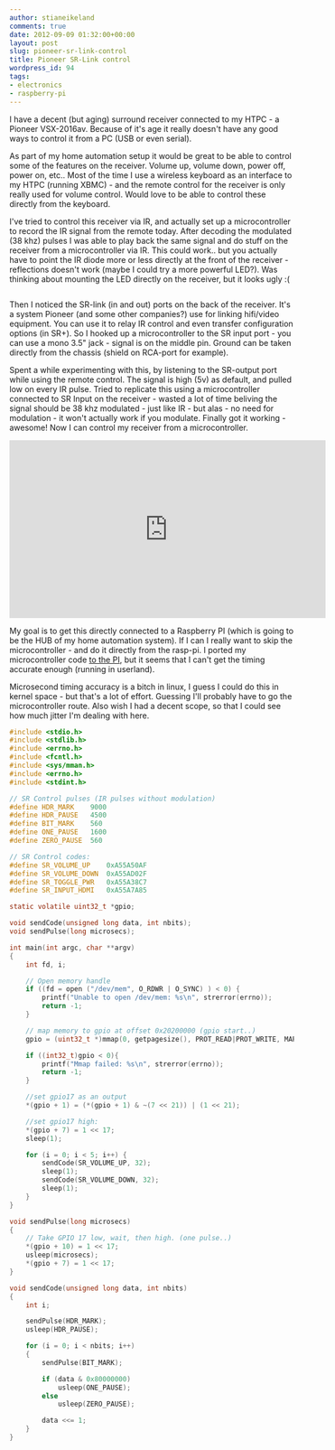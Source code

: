 ```yaml
---
author: stianeikeland
comments: true
date: 2012-09-09 01:32:00+00:00
layout: post
slug: pioneer-sr-link-control
title: Pioneer SR-Link control
wordpress_id: 94
tags:
- electronics
- raspberry-pi
---
```


I have a decent (but aging) surround receiver connected to my HTPC - a Pioneer VSX-2016av. Because of it's age it really doesn't have any good ways to control it from a PC (USB or even serial).

As part of my home automation setup it would be great to be able to control some of the features on the receiver. Volume up, volume down, power off, power on, etc.. Most of the time I use a wireless keyboard as an interface to my HTPC (running XBMC) - and the remote control for the receiver is only really used for volume control. Would love to be able to control these directly from the keyboard.

I've tried to control this receiver via IR, and actually set up a microcontroller to record the IR signal from the remote today. After decoding the modulated (38 khz) pulses I was able to play back the same signal and do stuff on the receiver from a microcontroller via IR. This could work.. but you actually have to point the IR diode more or less directly at the front of the receiver - reflections doesn't work (maybe I could try a more powerful LED?). Was thinking about mounting the LED directly on the receiver, but it looks ugly :(

<figure>
	<img src="/images/2012-09-09-pioneer-sr-link-control/ir-led.jpg" alt="">
</figure>

Then I noticed the SR-link (in and out) ports on the back of the receiver. It's a system Pioneer (and some other companies?) use for linking hifi/video equipment. You can use it to relay IR control and even transfer configuration options (in SR+). So I hooked up a microcontroller to the SR input port - you can use a mono 3.5" jack - signal is on the middle pin. Ground can be taken directly from the chassis (shield on RCA-port for example).

Spent a while experimenting with this, by listening to the SR-output port while using the remote control. The signal is high (5v) as default, and pulled low on every IR pulse. Tried to replicate this using a microcontroller connected to SR Input on the receiver - wasted a lot of time beliving the signal should be 38 khz modulated - just like IR - but alas - no need for modulation - it won't actually work if you modulate. Finally got it working - awesome! Now I can control my receiver from a microcontroller.

<iframe width="560" height="315" src="http://www.youtube.com/embed/KLEGKF6kHsc" frameborder="0"> </iframe>

My goal is to get this directly connected to a Raspberry PI (which is going to be the HUB of my home automation system). If I can I really want to skip the microcontroller - and do it directly from the rasp-pi. I ported my microcontroller code [to the PI](https://gist.github.com/3681791), but it seems that I can't get the timing accurate enough (running in userland).

Microsecond timing accuracy is a bitch in linux, I guess I could do this in kernel space - but that's a lot of effort. Guessing I'll probably have to go the microcontroller route. Also wish I had a decent scope, so that I could see how much jitter I'm dealing with here.

~~~ c
#include <stdio.h>
#include <stdlib.h>
#include <errno.h>
#include <fcntl.h>
#include <sys/mman.h>
#include <errno.h>
#include <stdint.h>

// SR Control pulses (IR pulses without modulation)
#define HDR_MARK    9000
#define HDR_PAUSE   4500
#define BIT_MARK    560
#define ONE_PAUSE   1600
#define ZERO_PAUSE  560

// SR Control codes:
#define SR_VOLUME_UP    0xA55A50AF
#define SR_VOLUME_DOWN  0xA55AD02F
#define SR_TOGGLE_PWR   0xA55A38C7
#define SR_INPUT_HDMI   0xA55A7A85

static volatile uint32_t *gpio;

void sendCode(unsigned long data, int nbits);
void sendPulse(long microsecs);

int main(int argc, char **argv)
{
	int fd, i;

	// Open memory handle
	if ((fd = open ("/dev/mem", O_RDWR | O_SYNC) ) < 0) {
		printf("Unable to open /dev/mem: %s\n", strerror(errno));
		return -1;
	}

	// map memory to gpio at offset 0x20200000 (gpio start..)
	gpio = (uint32_t *)mmap(0, getpagesize(), PROT_READ|PROT_WRITE, MAP_SHARED, fd, 0x20200000);

	if ((int32_t)gpio < 0){
		printf("Mmap failed: %s\n", strerror(errno));
		return -1;
	}

	//set gpio17 as an output
	*(gpio + 1) = (*(gpio + 1) & ~(7 << 21)) | (1 << 21);

	//set gpio17 high:
	*(gpio + 7) = 1 << 17;
	sleep(1);

	for (i = 0; i < 5; i++) {
		sendCode(SR_VOLUME_UP, 32);
		sleep(1);
		sendCode(SR_VOLUME_DOWN, 32);
		sleep(1);
	}
}

void sendPulse(long microsecs)
{
	// Take GPIO 17 low, wait, then high. (one pulse..)
	*(gpio + 10) = 1 << 17;
	usleep(microsecs);
	*(gpio + 7) = 1 << 17;
}

void sendCode(unsigned long data, int nbits)
{
	int i;

	sendPulse(HDR_MARK);
	usleep(HDR_PAUSE);

	for (i = 0; i < nbits; i++)
	{
		sendPulse(BIT_MARK);

		if (data & 0x80000000)
			usleep(ONE_PAUSE);
		else
			usleep(ZERO_PAUSE);

		data <<= 1;
	}
}
~~~
